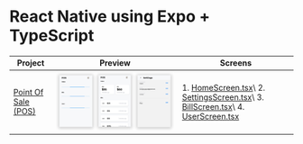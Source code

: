 
# React Native using Expo + TypeScript  
  
|Project  |Preview  |Screens  |
|--|--|--|
|[Point Of Sale (POS)](https://github.com/gayanvoice/react-native-apps/tree/master/pos#readme)  |![enter image description here](https://raw.githubusercontent.com/gayanvoice/react-native-apps/master/images/pos.png)  |1. [HomeScreen.tsx](https://github.com/gayanvoice/react-native-apps/blob/master/pos/screens/HomeScreen.tsx)\ 2. [SettingsScreen.tsx](https://github.com/gayanvoice/react-native-apps/blob/master/pos/screens/SettingsScreen.tsx)\ 3. [BillScreen.tsx](https://github.com/gayanvoice/react-native-apps/blob/master/pos/screens/BillScreen.tsx)\ 4. [UserScreen.tsx](https://github.com/gayanvoice/react-native-apps/blob/master/pos/screens/UserScreen.tsx)  |
